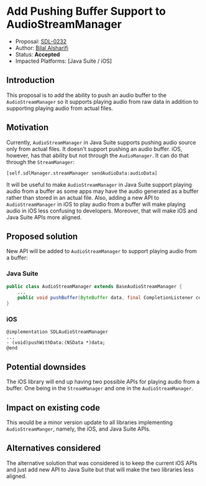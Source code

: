# Add Pushing Buffer Support to AudioStreamManager

* Proposal: [SDL-0232](0232-add_pushing_buffer_support_to_audio_stream_manager.md)
* Author: [Bilal Alsharifi](https://github.com/bilal-alsharifi)
* Status: **Accepted**
* Impacted Platforms: [Java Suite / iOS]

## Introduction

This proposal is to add the ability to push an audio buffer to the `AudioStreamManager` so it supports playing audio from raw data in addition to supporting playing audio from actual files.

## Motivation

Currently, `AudioStreamManager` in Java Suite supports pushing audio source only from actual files. It doesn't support pushing an audio buffer. iOS, however, has that ability but not through the `AudioManager`. It can do that through the `StreamManager`:

```objc
[self.sdlManager.streamManager sendAudioData:audioData]
```

It will be useful to make `AudioStreamManager` in Java Suite support playing audio from a buffer as some apps may have the audio generated as a buffer rather than stored in an actual file. Also, adding a new API to `AudioStreamManager` in iOS to play audio from a buffer will make playing audio in iOS less confusing to developers. Moreover, that will make iOS and Java Suite APIs more aligned.


## Proposed solution

New API will be added to `AudioStreamManager` to support playing audio from a buffer:

### Java Suite
```java
public class AudioStreamManager extends BaseAudioStreamManager {
    ...
    public void pushBuffer(ByteBuffer data, final CompletionListener completionListener);
}
```

### iOS
```objc
@implementation SDLAudioStreamManager
...
- (void)pushWithData:(NSData *)data;
@end
```

## Potential downsides

The iOS library will end up having two possible APIs for playing audio from a buffer. One being in the `StreamManager` and one in the `AudioStreamManager`.

## Impact on existing code

This would be a minor version update to all libraries implementing `AudioStreamManger`, namely, the iOS, and Java Suite APIs.

## Alternatives considered

The alternative solution that was considered is to keep the current iOS APIs and just add new API to Java Suite but that will make the two libraries less aligned. 

